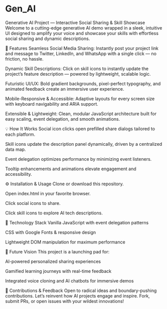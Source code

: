# Gen_AI
Generative AI Project — Interactive Social Sharing & Skill Showcase
Welcome to a cutting-edge generative AI demo wrapped in a sleek, intuitive UI designed to amplify your voice and showcase your skills with effortless social sharing and dynamic descriptions.

🚀 Features
Seamless Social Media Sharing: Instantly post your project link and message to Twitter, LinkedIn, and WhatsApp with a single click — no friction, no hassle.

Dynamic Skill Descriptions: Click on skill icons to instantly update the project’s feature description — powered by lightweight, scalable logic.

Futuristic UI/UX: Bold gradient backgrounds, pixel-perfect typography, and animated feedback create an immersive user experience.

Mobile-Responsive & Accessible: Adaptive layouts for every screen size with keyboard navigability and ARIA support.

Extensible & Lightweight: Clean, modular JavaScript architecture built for easy scaling, event delegation, and smooth animations.

💡 How It Works
Social icon clicks open prefilled share dialogs tailored to each platform.

Skill icons update the description panel dynamically, driven by a centralized data map.

Event delegation optimizes performance by minimizing event listeners.

Tooltip enhancements and animations elevate engagement and accessibility.

⚙️ Installation & Usage
Clone or download this repository.

Open index.html in your favorite browser.

Click social icons to share.

Click skill icons to explore AI tech descriptions.

🎯 Technology Stack
Vanilla JavaScript with event delegation patterns

CSS with Google Fonts & responsive design

Lightweight DOM manipulation for maximum performance

🌟 Future Vision
This project is a launching pad for:

AI-powered personalized sharing experiences

Gamified learning journeys with real-time feedback

Integrated voice cloning and AI chatbots for immersive demos

🤝 Contributions & Feedback
Open to radical ideas and boundary-pushing contributions. Let’s reinvent how AI projects engage and inspire. Fork, submit PRs, or open issues with your wildest innovations!
